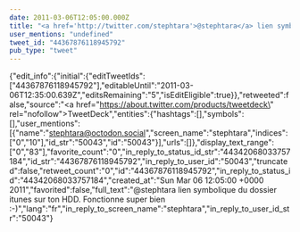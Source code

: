 ```yaml
---
date: 2011-03-06T12:05:00.000Z
title: "<a href='http://twitter.com/stephtara'>@stephtara</a> lien symbolique du dossier itunes sur ton HDD. Fonctionne super bien :-)″"
user_mentions: "undefined"
tweet_id: "44367876118945792"
pub_type: "tweet"
---
```

{"edit_info":{"initial":{"editTweetIds":["44367876118945792"],"editableUntil":"2011-03-06T12:35:00.639Z","editsRemaining":"5","isEditEligible":true}},"retweeted":false,"source":"<a href=\"https://about.twitter.com/products/tweetdeck\" rel=\"nofollow\">TweetDeck</a>","entities":{"hashtags":[],"symbols":[],"user_mentions":[{"name":"stephtara@octodon.social","screen_name":"stephtara","indices":["0","10"],"id_str":"50043","id":"50043"}],"urls":[]},"display_text_range":["0","83"],"favorite_count":"0","in_reply_to_status_id_str":"44342068033757184","id_str":"44367876118945792","in_reply_to_user_id":"50043","truncated":false,"retweet_count":"0","id":"44367876118945792","in_reply_to_status_id":"44342068033757184","created_at":"Sun Mar 06 12:05:00 +0000 2011","favorited":false,"full_text":"@stephtara lien symbolique du dossier itunes sur ton HDD. Fonctionne super bien :-)","lang":"fr","in_reply_to_screen_name":"stephtara","in_reply_to_user_id_str":"50043"}
